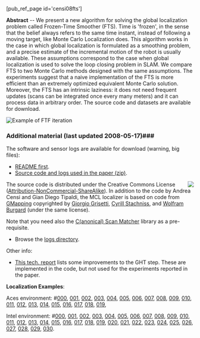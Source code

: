 <!-- ---
title: Lazy Localization using the Frozen-Time Smoother
Date: 2008-05-17
inMenu: true
orderInfo: -7
PURL: http://purl.org/censi/2007/fts
elinkAttrs:
   :link_text: Frozen-Time Smoother
---
 -->

[pub_ref_page id='censi08fts']

**Abstract** -- We present a new algorithm for solving the global localization problem called
Frozen-Time Smoother (FTS). Time is 'frozen', in the sense that the belief
always refers to the same time instant, instead of following a moving target,
like Monte Carlo Localization does. This algorithm works in the case in which global localization is 
formulated as a smoothing problem, and a precise estimate of the 
incremental motion of the robot is usually available. These assumptions
correspond to the case when global localization is used to 
solve the loop closing problem in SLAM.
We compare FTS to two Monte Carlo methods designed with the same assumptions. 
The experiments suggest that a naive implementation of the FTS is more efficient than an extremely optimized equivalent Monte Carlo solution. 
Moreover, the FTS has an intrinsic laziness: 
it does not need frequent updates (scans can be integrated once every many meters) and it can process data in arbitrary order. 
The source code and datasets are available for download.


![Example of FTF iteration](http://purl.org/censi/research/2008-icra-fts/image_small.png)

[tipaldi]: http://www.dis.uniroma1.it/~tipaldi/

### Additional material (last updated 2008-05-17)###


The software and sensor logs are available for download (warning, big files):

- [README first](http://purl.org/censi/research/2008-icra-fts/README.html).
- [Source code and logs used in the paper (zip)](http://purl.org/censi/research/2008-icra-fts/fts-mcl-1.1.zip). 

<img src='http://purl.org/censi/research/2008-icra-fts/by-nc-sa.png' style='float: right'/>

  The source code is distributed under the Creative Commons License ([Attribution-NonCommercial-ShareAlike][cc]). In addition to the code by Andrea Censi and Gian Diego Tipaldi, the MCL localizer is based on code from [GMapping] copyrighted by [Giorgio Grisetti], [Cyrill Stachniss], and [Wolfram Burgard]  (under the same license).

  Note that you need also the [C(anonical) Scan Matcher](http://purl.org/censi/2007/csm) library as a pre-requisite.

- Browse the [logs directory](http://purl.org/censi/research/2008-icra-fts/logs).

Other info:

- [This tech. report](http://purl.org/censi/2006/ghtv) lists some improvements to the GHT step.
  These are implemented in the code, but not used for the experiments reported in the paper.

[cc]: http://creativecommons.org/licenses/by-nc-sa/2.0/
[gmapping]: http://www.openslam.org/gmapping.html
[giorgio grisetti]: http://www.informatik.uni-freiburg.de/~grisetti/
[Cyrill Stachniss]: http://www.informatik.uni-freiburg.de/~stachnis/
[Wolfram Burgard]: http://www.informatik.uni-freiburg.de/~burgard/

**Localization Examples**:

Aces environment: \#[000](http://purl.org/censi/research/2008-icra-fts/logs/aces_chunks/fts1/000_go.html),
[001](http://purl.org/censi/research/2008-icra-fts/logs/aces_chunks/fts1/001_go.html),
[002](http://purl.org/censi/research/2008-icra-fts/logs/aces_chunks/fts1/002_go.html),
[003](http://purl.org/censi/research/2008-icra-fts/logs/aces_chunks/fts1/003_go.html),
[004](http://purl.org/censi/research/2008-icra-fts/logs/aces_chunks/fts1/004_go.html),
[005](http://purl.org/censi/research/2008-icra-fts/logs/aces_chunks/fts1/005_go.html),
[006](http://purl.org/censi/research/2008-icra-fts/logs/aces_chunks/fts1/006_go.html),
[007](http://purl.org/censi/research/2008-icra-fts/logs/aces_chunks/fts1/007_go.html),
[008](http://purl.org/censi/research/2008-icra-fts/logs/aces_chunks/fts1/008_go.html),
[009](http://purl.org/censi/research/2008-icra-fts/logs/aces_chunks/fts1/009_go.html),
[010](http://purl.org/censi/research/2008-icra-fts/logs/aces_chunks/fts1/010_go.html),
[011](http://purl.org/censi/research/2008-icra-fts/logs/aces_chunks/fts1/011_go.html),
[012](http://purl.org/censi/research/2008-icra-fts/logs/aces_chunks/fts1/012_go.html),
[013](http://purl.org/censi/research/2008-icra-fts/logs/aces_chunks/fts1/013_go.html),
[014](http://purl.org/censi/research/2008-icra-fts/logs/aces_chunks/fts1/014_go.html),
[015](http://purl.org/censi/research/2008-icra-fts/logs/aces_chunks/fts1/015_go.html),
[016](http://purl.org/censi/research/2008-icra-fts/logs/aces_chunks/fts1/016_go.html),
[017](http://purl.org/censi/research/2008-icra-fts/logs/aces_chunks/fts1/017_go.html),
[018](http://purl.org/censi/research/2008-icra-fts/logs/aces_chunks/fts1/018_go.html),
[019](http://purl.org/censi/research/2008-icra-fts/logs/aces_chunks/fts1/019_go.html),

Intel environment: \#[000](http://purl.org/censi/research/2008-icra-fts/logs/intel_chunks/fts1/000_go.html),
[001](http://purl.org/censi/research/2008-icra-fts/logs/intel_chunks/fts1/001_go.html),
[002](http://purl.org/censi/research/2008-icra-fts/logs/intel_chunks/fts1/002_go.html),
[003](http://purl.org/censi/research/2008-icra-fts/logs/intel_chunks/fts1/003_go.html),
[004](http://purl.org/censi/research/2008-icra-fts/logs/intel_chunks/fts1/004_go.html),
[005](http://purl.org/censi/research/2008-icra-fts/logs/intel_chunks/fts1/005_go.html),
[006](http://purl.org/censi/research/2008-icra-fts/logs/intel_chunks/fts1/006_go.html),
[007](http://purl.org/censi/research/2008-icra-fts/logs/intel_chunks/fts1/007_go.html),
[008](http://purl.org/censi/research/2008-icra-fts/logs/intel_chunks/fts1/008_go.html),
[009](http://purl.org/censi/research/2008-icra-fts/logs/intel_chunks/fts1/009_go.html),
[010](http://purl.org/censi/research/2008-icra-fts/logs/intel_chunks/fts1/010_go.html),
[011](http://purl.org/censi/research/2008-icra-fts/logs/intel_chunks/fts1/011_go.html),
[012](http://purl.org/censi/research/2008-icra-fts/logs/intel_chunks/fts1/012_go.html),
[013](http://purl.org/censi/research/2008-icra-fts/logs/intel_chunks/fts1/013_go.html),
[014](http://purl.org/censi/research/2008-icra-fts/logs/intel_chunks/fts1/014_go.html),
[015](http://purl.org/censi/research/2008-icra-fts/logs/intel_chunks/fts1/015_go.html),
[016](http://purl.org/censi/research/2008-icra-fts/logs/intel_chunks/fts1/016_go.html),
[017](http://purl.org/censi/research/2008-icra-fts/logs/intel_chunks/fts1/017_go.html),
[018](http://purl.org/censi/research/2008-icra-fts/logs/intel_chunks/fts1/018_go.html),
[019](http://purl.org/censi/research/2008-icra-fts/logs/intel_chunks/fts1/019_go.html),
[020](http://purl.org/censi/research/2008-icra-fts/logs/intel_chunks/fts1/020_go.html),
[021](http://purl.org/censi/research/2008-icra-fts/logs/intel_chunks/fts1/021_go.html),
[022](http://purl.org/censi/research/2008-icra-fts/logs/intel_chunks/fts1/022_go.html),
[023](http://purl.org/censi/research/2008-icra-fts/logs/intel_chunks/fts1/023_go.html),
[024](http://purl.org/censi/research/2008-icra-fts/logs/intel_chunks/fts1/024_go.html),
[025](http://purl.org/censi/research/2008-icra-fts/logs/intel_chunks/fts1/025_go.html),
[026](http://purl.org/censi/research/2008-icra-fts/logs/intel_chunks/fts1/026_go.html),
[027](http://purl.org/censi/research/2008-icra-fts/logs/intel_chunks/fts1/027_go.html),
[028](http://purl.org/censi/research/2008-icra-fts/logs/intel_chunks/fts1/028_go.html),
[029](http://purl.org/censi/research/2008-icra-fts/logs/intel_chunks/fts1/029_go.html),
[030](http://purl.org/censi/research/2008-icra-fts/logs/intel_chunks/fts1/030_go.html).